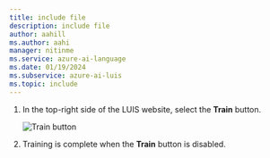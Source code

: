```yaml
---
title: include file
description: include file
author: aahill
ms.author: aahi
manager: nitinme
ms.service: azure-ai-language
ms.date: 01/19/2024
ms.subservice: azure-ai-luis
ms.topic: include
---
```


1. In the top-right side of the LUIS website, select the **Train** button.

    ![Train button](../media/train-button-preview.png)

2. Training is complete when the **Train** button is disabled.
